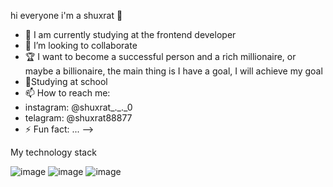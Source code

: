 hi everyone i'm a shuxrat 👋

- 🌱 I am currently studying at the frontend developer
- 👯 I’m looking to collaborate 
- 🏆 
I want to become a successful person and a rich millionaire, or maybe a billionaire, the main thing is I have a goal, I will achieve my goal
- 🏫Studying at school
- 📫 How to reach me:
-  instagram: @shuxrat_._._0
-  telagram: @shuxrat88877
- ⚡ Fun fact: ...
-->

My technology stack

![image](https://user-images.githubusercontent.com/117638741/235368481-c36256e8-4dfe-42e6-962b-7f7e46221266.png)
![image](https://user-images.githubusercontent.com/117638741/235368494-0c60966b-6105-4966-9527-cc0af75a9395.png)
![image](https://user-images.githubusercontent.com/117638741/235368501-5ac86e2c-7c8f-4dfb-92fc-f0ad36563e15.png)
<link rel="stylesheet" href="https://fonts.googleapis.com/css2?family=Material+Symbols+Outlined:opsz,wght,FILL,GRAD@48,400,0,0" />
